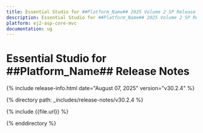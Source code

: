 ```yaml
---
title: Essential Studio for ##Platform_Name## 2025 Volume 2 SP Release Release Notes  
description: Essential Studio for ##Platform_Name## 2025 Volume 2 SP Release Release Notes  
platform: ej2-asp-core-mvc
documentation: ug
---
```


# Essential Studio for ##Platform_Name##  Release Notes  

{% include release-info.html date="August 07, 2025"  version="v30.2.4" %} 

{% directory path: _includes/release-notes/v30.2.4 %}

{% include {{file.url}} %}

{% enddirectory %}